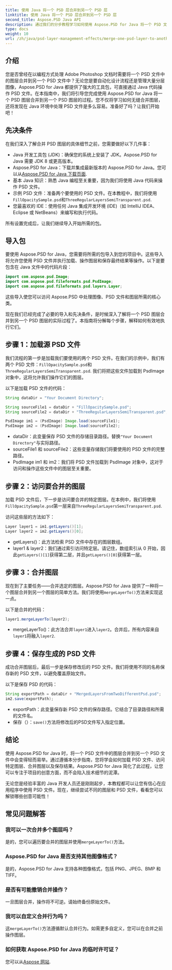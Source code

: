 ```yaml
---
title: 使用 Java 将一个 PSD 层合并到另一个 PSD 层
linktitle: 使用 Java 将一个 PSD 层合并到另一个 PSD 层
second_title: Aspose.PSD Java API
description: 通过我们的分步教程学习如何使用 Aspose.PSD for Java 将一个 PSD 文件中的图层合并到另一个 PSD 文件中。非常适合自动化您的设计流程。
type: docs
weight: 10
url: /zh/java/psd-layer-management-effects/merge-one-psd-layer-to-another/
---
```

## 介绍

您是否曾经在以编程方式处理 Adobe Photoshop 文档时需要将一个 PSD 文件中的图层合并到另一个 PSD 文件中？无论您是要自动化设计流程还是管理大量分层图像，Aspose.PSD for Java 都提供了强大的工具包，可直接通过 Java 代码操作 PSD 文件。在本指南中，我们将引导您完成使用 Aspose.PSD for Java 将一个 PSD 图层合并到另一个 PSD 图层的过程。您不仅将学习如何无缝合并图层，还将发现在 Java 环境中处理 PSD 文件是多么容易。准备好了吗？让我们开始吧！

## 先决条件

在我们深入了解合并 PSD 图层的具体细节之前，您需要做好以下几件事：

- Java 开发工具包 (JDK)：确保您的系统上安装了 JDK。Aspose.PSD for Java 需要 JDK 8 或更高版本。
-  Aspose.PSD for Java：下载并集成最新版本的 Aspose.PSD for Java。您可以从[Aspose.PSD for Java 下载页面](https://releases.aspose.com/psd/java/).
- 基本 Java 知识：熟悉 Java 编程至关重要，因为我们将使用 Java 代码来操作 PSD 文件。
- 示例 PSD 文件：准备两个要使用的 PSD 文件。在本教程中，我们将使用`FillOpacitySample.psd`和`ThreeRegularLayersSemiTransparent.psd`.
- 您最喜欢的 IDE：使用任何 Java 集成开发环境 (IDE)（如 IntelliJ IDEA、Eclipse 或 NetBeans）来编写和执行代码。

所有设置完成后，让我们继续导入开始所需的包。

## 导入包

要使用 Aspose.PSD for Java，您需要将所需的包导入到您的项目中。这些导入将允许您使用 PSD 文件并执行加载、操作图层和保存最终结果等操作。以下是要包含在 Java 文件中的代码片段：

```java
import com.aspose.psd.Image;
import com.aspose.psd.fileformats.psd.PsdImage;
import com.aspose.psd.fileformats.psd.layers.Layer;
```

这些导入使您可以访问 Aspose.PSD 中处理图像、PSD 文件和图层所需的核心类。

现在我们已经完成了必要的导入和先决条件，是时候深入了解将一个 PSD 图层合并到另一个 PSD 图层的实际过程了。本指南将分解每个步骤，解释如何有效地执行它们。

## 步骤 1：加载源 PSD 文件

我们流程的第一步是加载我们要使用的两个 PSD 文件。在我们的示例中，我们有两个 PSD 文件：`FillOpacitySample.psd`和`ThreeRegularLayersSemiTransparent.psd`. 我们将把这些文件加载到 PsdImage 对象中，这将允许我们操作它们的图层。

以下是加载 PSD 文件的代码：

```java
String dataDir = "Your Document Directory";

String sourceFile1 = dataDir + "FillOpacitySample.psd";
String sourceFile2 = dataDir + "ThreeRegularLayersSemiTransparent.psd";

PsdImage im1 = (PsdImage) Image.load(sourceFile1);
PsdImage im2 = (PsdImage) Image.load(sourceFile2);
```

- dataDir：此变量保存 PSD 文件的存储目录路径。替换`"Your Document Directory"`与实际路径。
- sourceFile1 和 sourceFile2：这些变量存储我们将要使用的 PSD 文件的完整路径。
- PsdImage im1 和 im2：我们将 PSD 文件加载到 PsdImage 对象中，这对于访问和操作这些文件中的图层至关重要。

## 步骤 2：访问要合并的图层

加载 PSD 文件后，下一步是访问要合并的特定图层。在本例中，我们将使用`FillOpacitySample.psd`第一层来自`ThreeRegularLayersSemiTransparent.psd`.

访问这些层的方法如下：

```java
Layer layer1 = im1.getLayers()[1];
Layer layer2 = im2.getLayers()[0];
```

- getLayers()：此方法检索 PSD 文件中存在的图层数组。
-  layer1 & layer2：我们通过索引访问特定层。请记住，数组索引从 0 开始，因此`getLayers()[1]`获得第二层，并且`getLayers()[0]`获得第一层。

## 步骤 3：合并图层

现在到了主要任务——合并选定的图层。Aspose.PSD for Java 提供了一种将一个图层合并到另一个图层的简单方法。我们将使用`mergeLayerTo()`方法来实现这一点。

以下是合并的代码：

```java
layer1.mergeLayerTo(layer2);
```

-  mergeLayerTo()：此方法合并`layer1`进入`layer2`。合并后，所有内容来自`layer1`将融入`layer2`.

## 步骤 4：保存生成的 PSD 文件

成功合并图层后，最后一步是保存修改后的 PSD 文件。我们将使用不同的名称保存新的 PSD 文件，以避免覆盖原始文件。

以下是保存 PSD 的代码：

```java
String exportPath = dataDir + "MergedLayersFromTwoDifferentPsd.psd";
im2.save(exportPath);
```

- exportPath：此变量保存新 PSD 文件的保存路径。它结合了目录路径和所需的文件名。
- 保存（）：`save()`方法将修改后的PSD文件写入指定位置。

## 结论

使用 Aspose.PSD for Java 时，将一个 PSD 文件中的图层合并到另一个 PSD 文件中会变得轻而易举。通过遵循本分步指南，您将学会如何加载 PSD 文件、访问特定图层、合并图层以及保存结果。Aspose.PSD for Java 简化了此过程，让您可以专注于项目的创意方面，而不会陷入技术细节的泥潭。

无论您是经验丰富的 Java 开发人员还是刚刚起步，本教程都可以让您有信心在应用程序中使用 PSD 文件。现在，继续尝试不同的图层和 PSD 文件，看看您可以解锁哪些创意可能性！

## 常见问题解答

### 我可以一次合并多个图层吗？
是的，您可以遍历要合并的图层并使用`mergeLayerTo()`方法。

### Aspose.PSD for Java 是否支持其他图像格式？
是的，Aspose.PSD for Java 支持各种图像格式，包括 PNG、JPEG、BMP 和 TIFF。

### 是否有可能撤销合并操作？
一旦图层合并，操作将不可逆。请始终备份原始文件。

### 我可以自定义合并行为吗？
这`mergeLayerTo()`方法遵循默认合并行为。如需更多自定义，您可以在合并之前操作图层。

### 如何获取 Aspose.PSD for Java 的临时许可证？
您可以从[Aspose 网站](https://purchase.aspose.com/temporary-license/).